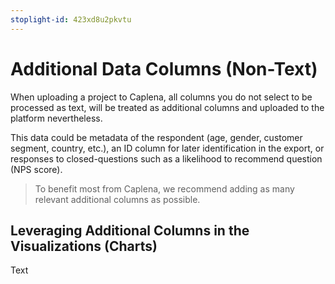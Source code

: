 ```yaml
---
stoplight-id: 423xd8u2pkvtu
---
```


# Additional Data Columns (Non-Text)
When uploading a project to Caplena, all columns you do not select to be processed as text, will be treated as additional columns and uploaded to the platform nevertheless.

This data could be metadata of the respondent (age, gender, customer segment, country, etc.), an ID column for later identification in the export, or responses to closed-questions such as a likelihood to recommend question (NPS score).

<!-- theme: info -->

> To benefit most from Caplena, we recommend adding as many relevant additional columns as possible.

## Leveraging Additional Columns in the Visualizations (Charts)

Text

